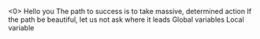 <0>
Hello you
The path to success is to take massive, determined action
If the path be beautiful, let us not ask where it leads
Global variables
Local variable
